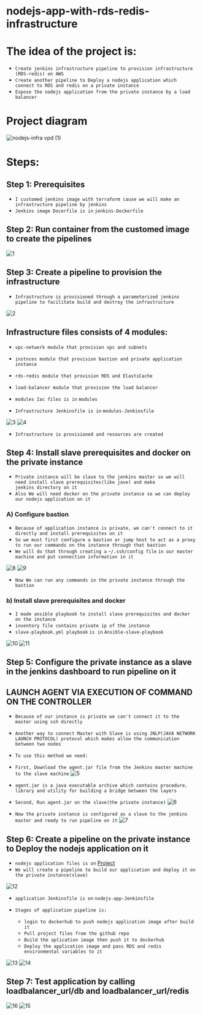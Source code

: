 # nodejs-app-with-rds-redis-infrastructure
# The idea of the project is: 
- `Create jenkins infrastructure pipeline to provision infrastructure (RDS-redis) on AWS` 
- `Create another pipeline to Deploy a nodejs application which connect to RDS and redis on a private instance`
- `Expose the nodejs application from the private instance by a load balancer`

# Project diagram

![nodejs-infra vpd (1)](https://github.com/0xZe/nodejs-application-with-rds-redis-infrastructure/assets/81789671/120332c1-3c6e-4ae5-a750-3860fb196a7c)

# Steps:

## Step 1: Prerequisites

- `I customed jenkins image with terraform cause we will make an infrastructure pipeline by jenkins`
- `Jenkins image Docerfile is in`  `jenkins-Dockerfile`

## Step 2: Run container from the customed image to create the pipelines

![1](https://github.com/0xZe/nodejs-application-with-rds-redis-infrastructure/assets/81789671c0e8f359-b27a-41e1-83a6-70a085ea3345)

## Step 3: Create a pipeline to provision the infrastructure

- `Infrastructure is provisioned through a parameterized jenkins pipeline to facilitate build and destroy the infrastructure`

![2](https://github.com/0xZe/nodejs-application-with-rds-redis-infrastructure/assets/817896710c4061da-c489-4c45-bc7c-7e4dcf0396fb)

## Infrastructure files consists of 4 modules:

 - `vpc-network module that provision vpc and subnets`
 - `instnces module that provision bastion and private application instance`
 - `rds-redis module that provision RDS and ElastiCache`
 - `load-balancer module that provision the load balancer`

- `modules Iac files is in` `modules` 
- `Infrastructure Jenkinsfile is in` `modules-Jenkinsfile`

![3](https://github.com/0xZe/nodejs-application-with-rds-redis-infrastructure/assets/81789671260e48e1-f077-4e15-b1a0-3ce481c104f4)
![4](https://github.com/0xZe/nodejs-application-with-rds-redis-infrastructure/assets/817896714a960549-0a86-4dda-a75b-edfce2a1f0f1)

- `Infrastructure is provisioned and resources are created`

## Step 4: Install slave prerequisites and docker on the private instance

- `Private instance will be slave to the jenkins master so we will need install slave prerequisites(like jave) and make           jenkins directory on it`
- `Also We will need docker on the private instance so we can deploy our nodejs application on it`

### A) Configure bastion

- `Because of application instance is private, we can't connect to it directly and install prerequisites on it`
- `So we must first configure a bastion or jump host to act as a proxy to run our commands on the instance through that bastion`
- `We will do that through creating a` `~/.ssh/config file` `in our master machine and put connection information in it`

![8](https://github.com/0xZe/nodejs-application-with-rds-redis-infrastructure/assets/817896718df3c1c4-b45d-4e67-bd40-6f6e5e56c2c6)
![9](https://github.com/0xZe/nodejs-application-with-rds-redis-infrastructure/assets/8178967135061440-39c8-4bef-bf0b-2a54219bd6ee)

- `Now We can run any commands in the private instance through the bastion`

### b) Install slave prerequisites and docker 

- `I made ansible playbook to install slave prerequisites and docker on the instance`
- `inventory file contains private ip of the instance`
- `slave-playbook.yml playbook` `is in` `Ansible-slave-playbook`

![10](https://github.com/0xZe/nodejs-application-with-rds-redis-infrastructure/assets/81789671/04203cd5-294f-4f58-9ea8-642ede87f001)
![11](https://github.com/0xZe/nodejs-application-with-rds-redis-infrastructure/assets/81789671/17366d75-ee7c-4d21-b524-ead141ea5df7)

## Step 5: Configure the private instance as a slave in the jenkins dashboard to run pipeline on it
## LAUNCH AGENT VIA EXECUTION OF COMMAND ON THE CONTROLLER

- `Because of our instance is private we can't connect it to the master using ssh directly`
- `Another way to connect Master with Slave is using JNLP(JAVA NETWORK LAUNCH PROTOCOL) protocol which makes allow the communication between two nodes`

- `To use this method we need: `

- `First, Download the agent.jar file from the Jenkins master machine to the slave machine`
![5](https://github.com/0xZe/nodejs-application-with-rds-redis-infrastructure/assets/8178967181789090-5675-44a7-9629-1f1cf1f8b2ed)
- `agent.jar is a java executable archive which contains procedure, library and utility for building a bridge between the layers`

- `Second, Run agent.jar on the slave(the private instance)`
![6](https://github.com/0xZe/nodejs-application-with-rds-redis-infrastructure/assets/81789671048ff891-636c-4bc9-a977-3408188c5ae6)

- `Now the private instance is configured as a slave to the jenkins master and ready to run pipeline on it`
![7](https://github.com/0xZe/nodejs-application-with-rds-redis-infrastructure/assets/817896714308dd63-0cfb-4a56-8fc9-b8f989396043)

## Step 6: Create a pipeline on the private instance to Deploy the nodejs application on it

- `nodejs application files is on` [Project](https://github.com/mahmoud254/jenkins_nodejs_example/tree/rds_redis) 
- `We will create a pipeline to build our application and deploy it on the private instance(slave)`

![12](https://github.com/0xZe/nodejs-application-with-rds-redis-infrastructure/assets/81789671/fa275b9d-047d-4cbf-93f2-58df85a99288)

- `application Jenkinsfile is on` `nodejs-app-Jenkinsfile`

- `Stages of application pipeline is:`
    - `login to dockerhub to push nodejs application image after build it`
    - `Pull project files from the github repo`
    - `Build the aplication image then push it to dockerhub`
    - `Deploy the application image and pass RDS and redis environmental variables to it`
  
![13](https://github.com/0xZe/nodejs-application-with-rds-redis-infrastructure/assets/81789671/4de0268d-bbcc-4a65-921f-aeff6264e762)
![14](https://github.com/0xZe/nodejs-application-with-rds-redis-infrastructure/assets/81789671/adb7ee33-e2b2-4607-8367-cab320ea166a)

## Step 7:  Test application by calling loadbalancer_url/db and loadbalancer_url/redis

![16](https://github.com/0xZe/nodejs-application-with-rds-redis-infrastructure/assets/81789671/016f9003-3550-4137-be15-df53615d8d94)
![15](https://github.com/0xZe/nodejs-application-with-rds-redis-infrastructure/assets/81789671/aa412031-4db1-4eb0-932b-09adeabe1ae7)
